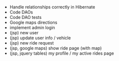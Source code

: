 * Handle relationships correctly in Hibernate
* Code DAOs
* Code DAO tests
* Google maps directions
* implement admin login
* (jsp) new user
* (jsp) update user info / vehicle
* (jsp) new ride request
* (jsp, google maps) show ride page (with map)
* (jsp, jquery tables) my profile / my active rides page
